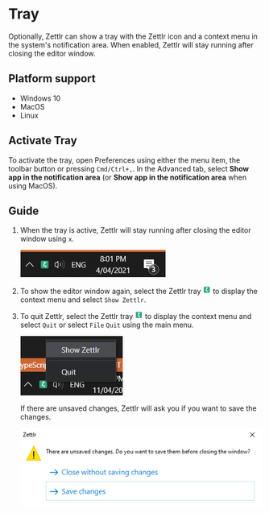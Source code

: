 # Tray
Optionally, Zettlr can show a tray with the Zettlr icon and a context menu in the system's notification area. When enabled, Zettlr will stay running after closing the editor window.

## Platform support
- Windows 10
- MacOS
- Linux

## Activate Tray
To activate the tray, open Preferences using either the menu item, the toolbar button or pressing `Cmd/Ctrl+,`. In the Advanced tab, select **Show app in the notification area** (or **Show app in the notification area** when using MacOS).

## Guide
1. When the tray is active, Zettlr will stay running after closing the editor window using `x`. 

    ![taskbar wins10](../img/zettlr-taskbar-Windows-10.png)

2. To show the editor window again, select the Zettlr tray ![tray icon](../img/zettlr-icon-16x16.png) to display the context menu and select `Show Zettlr`.

3. To quit Zettlr, select the Zettlr tray ![tray icon](../img/zettlr-icon-16x16.png) to display the context menu and select `Quit` or select `File` `Quit` using the main menu. 

    ![close taskbar wins10](../img/zettlr-taskbar-with-quit-Windows-10.png)

    If there are unsaved changes, Zettlr will ask you if you want to save the changes.

    ![save change warning taskbar wins10](../img/zettlr-taskbar-change-save-warning-Windows-10.png)
